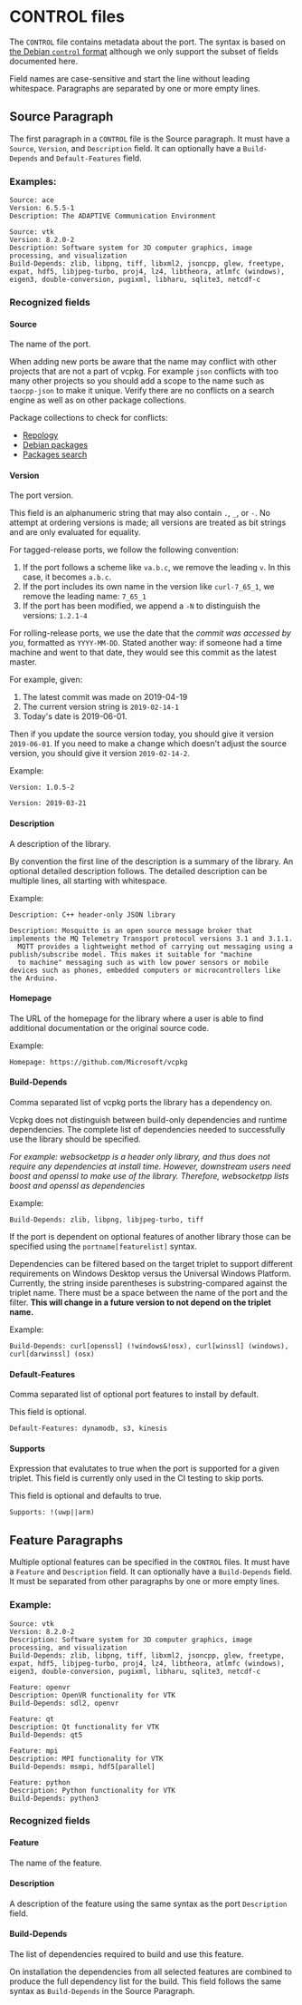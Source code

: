 # CONTROL files

The `CONTROL` file contains metadata about the port.  The syntax is based on [the Debian `control` format][debian] although we only support the subset of fields documented here.

Field names are case-sensitive and start the line without leading whitespace.  Paragraphs are separated by one or more empty lines.

[debian]: https://www.debian.org/doc/debian-policy/ch-controlfields.html

## Source Paragraph

The first paragraph in a `CONTROL` file is the Source paragraph.  It must have a `Source`, `Version`, and `Description` field.  It can optionally have a `Build-Depends` and `Default-Features` field.

### Examples:
```no-highlight
Source: ace
Version: 6.5.5-1
Description: The ADAPTIVE Communication Environment
```

```no-highlight
Source: vtk
Version: 8.2.0-2
Description: Software system for 3D computer graphics, image processing, and visualization
Build-Depends: zlib, libpng, tiff, libxml2, jsoncpp, glew, freetype, expat, hdf5, libjpeg-turbo, proj4, lz4, libtheora, atlmfc (windows), eigen3, double-conversion, pugixml, libharu, sqlite3, netcdf-c
```


### Recognized fields

#### Source
The name of the port.

When adding new ports be aware that the name may conflict with other projects that are not a part of vcpkg.  For example `json` conflicts with too many other projects so you should add a scope to the name such as `taocpp-json` to make it unique.  Verify there are no conflicts on a search engine as well as on other package collections.

Package collections to check for conflicts:

+ [Repology](https://repology.org/projects/)
+ [Debian packages](https://www.debian.org/distrib/packages)
+ [Packages search](https://pkgs.org/)

#### Version
The port version.

This field is an alphanumeric string that may also contain `.`, `_`, or `-`. No attempt at ordering versions is made; all versions are treated as bit strings and are only evaluated for equality.

For tagged-release ports, we follow the following convention:

1. If the port follows a scheme like `va.b.c`, we remove the leading `v`. In this case, it becomes `a.b.c`.
2. If the port includes its own name in the version like `curl-7_65_1`, we remove the leading name: `7_65_1`
3. If the port has been modified, we append a `-N` to distinguish the versions: `1.2.1-4`

For rolling-release ports, we use the date that the _commit was accessed by you_, formatted as `YYYY-MM-DD`. Stated another way: if someone had a time machine and went to that date, they would see this commit as the latest master.

For example, given:
1. The latest commit was made on 2019-04-19
2. The current version string is `2019-02-14-1`
3. Today's date is 2019-06-01.

Then if you update the source version today, you should give it version `2019-06-01`. If you need to make a change which doesn't adjust the source version, you should give it version `2019-02-14-2`.

Example:
```no-highlight
Version: 1.0.5-2
```
```no-highlight
Version: 2019-03-21
```

#### Description
A description of the library.

By convention the first line of the description is a summary of the library.  An optional detailed description follows.  The detailed description can be multiple lines, all starting with whitespace.

Example:
```no-highlight
Description: C++ header-only JSON library
```
```no-highlight
Description: Mosquitto is an open source message broker that implements the MQ Telemetry Transport protocol versions 3.1 and 3.1.1.
  MQTT provides a lightweight method of carrying out messaging using a publish/subscribe model. This makes it suitable for "machine 
  to machine" messaging such as with low power sensors or mobile devices such as phones, embedded computers or microcontrollers like the Arduino.
````

#### Homepage
The URL of the homepage for the library where a user is able to find additional documentation or the original source code.

Example:
```no-highlight
Homepage: https://github.com/Microsoft/vcpkg
```

#### Build-Depends
Comma separated list of vcpkg ports the library has a dependency on.

Vcpkg does not distinguish between build-only dependencies and runtime dependencies. The complete list of dependencies needed to successfully use the library should be specified.

*For example: websocketpp is a header only library, and thus does not require any dependencies at install time. However, downstream users need boost and openssl to make use of the library. Therefore, websocketpp lists boost and openssl as dependencies*

Example:
```no-highlight
Build-Depends: zlib, libpng, libjpeg-turbo, tiff
```
If the port is dependent on optional features of another library those can be specified using the `portname[featurelist]` syntax.

Dependencies can be filtered based on the target triplet to support different requirements on Windows Desktop versus the Universal Windows Platform. Currently, the string inside parentheses is substring-compared against the triplet name.  There must be a space between the name of the port and the filter. __This will change in a future version to not depend on the triplet name.__

Example:
```no-highlight
Build-Depends: curl[openssl] (!windows&!osx), curl[winssl] (windows), curl[darwinssl] (osx)
```

#### Default-Features
Comma separated list of optional port features to install by default.

This field is optional.

```no-highlight
Default-Features: dynamodb, s3, kinesis
```

#### Supports
Expression that evalutates to true when the port is supported for a given triplet.  This field is currently only used in the CI testing to skip ports.

This field is optional and defaults to true.

```no-highlight
Supports: !(uwp||arm)
```


## Feature Paragraphs

Multiple optional features can be specified in the `CONTROL` files.  It must have a `Feature` and `Description` field.  It can optionally have a `Build-Depends` field.  It must be separated from other paragraphs by one or more empty lines.

### Example:
```no-highlight
Source: vtk
Version: 8.2.0-2
Description: Software system for 3D computer graphics, image processing, and visualization
Build-Depends: zlib, libpng, tiff, libxml2, jsoncpp, glew, freetype, expat, hdf5, libjpeg-turbo, proj4, lz4, libtheora, atlmfc (windows), eigen3, double-conversion, pugixml, libharu, sqlite3, netcdf-c

Feature: openvr
Description: OpenVR functionality for VTK
Build-Depends: sdl2, openvr

Feature: qt
Description: Qt functionality for VTK
Build-Depends: qt5

Feature: mpi
Description: MPI functionality for VTK
Build-Depends: msmpi, hdf5[parallel]

Feature: python
Description: Python functionality for VTK
Build-Depends: python3
```

### Recognized fields

#### Feature
The name of the feature.

#### Description
A description of the feature using the same syntax as the port  `Description` field.

#### Build-Depends
The list of dependencies required to build and use this feature.

On installation the dependencies from all selected features are combined to produce the full dependency list for the build. This field follows the same syntax as `Build-Depends` in the Source Paragraph.
